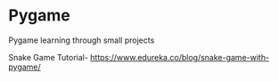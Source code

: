 # Pygame
Pygame learning through small projects

Snake Game Tutorial- https://www.edureka.co/blog/snake-game-with-pygame/
